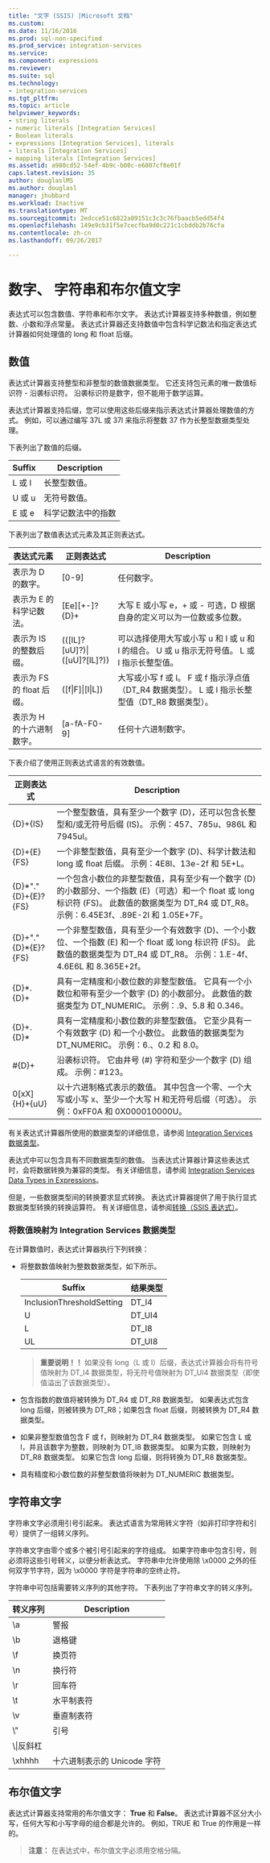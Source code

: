 ```yaml
---
title: "文字 (SSIS) |Microsoft 文档"
ms.custom: 
ms.date: 11/16/2016
ms.prod: sql-non-specified
ms.prod_service: integration-services
ms.service: 
ms.component: expressions
ms.reviewer: 
ms.suite: sql
ms.technology:
- integration-services
ms.tgt_pltfrm: 
ms.topic: article
helpviewer_keywords:
- string literals
- numeric literals [Integration Services]
- Boolean literals
- expressions [Integration Services], literals
- literals [Integration Services]
- mapping literals [Integration Services]
ms.assetid: a980cd52-54ef-4b9c-b00c-e6807cf8e01f
caps.latest.revision: 35
author: douglaslMS
ms.author: douglasl
manager: jhubbard
ms.workload: Inactive
ms.translationtype: MT
ms.sourcegitcommit: 2edcce51c6822a89151c3c3c76fbaacb5edd54f4
ms.openlocfilehash: 149e9cb31f5e7cecfba9d0c221c1cbddb2b76cfa
ms.contentlocale: zh-cn
ms.lasthandoff: 09/26/2017

---
```

# <a name="numeric-string-and-boolean-literals"></a>数字、 字符串和布尔值文字
 表达式可以包含数值、字符串和布尔文字。 表达式计算器支持多种数值，例如整数、小数和浮点常量。 表达式计算器还支持数值中包含科学记数法和指定表达式计算器如何处理值的 long 和 float 后缀。  
  
## <a name="numeric-literals"></a>数值  
 表达式计算器支持整型和非整型的数值数据类型。 它还支持包元素的唯一数值标识符 - 沿袭标识符。 沿袭标识符是数字，但不能用于数学运算。  
  
 表达式计算器支持后缀，您可以使用这些后缀来指示表达式计算器处理数值的方式。 例如，可以通过编写 37L 或 37l 来指示将整数 37 作为长整型数据类型处理。  
  
 下表列出了数值的后缀。  
  
|Suffix|Description|  
|------------|-----------------|  
|L 或 l|长整型数值。|  
|U 或 u|无符号数值。|  
|E 或 e|科学记数法中的指数|  
  
 下表列出了数值表达式元素及其正则表达式。  
  
|表达式元素|正则表达式|Description|  
|------------------------|------------------------|-----------------|  
|表示为 D 的数字。|[0-9]|任何数字。|  
|表示为 E 的科学记数法。|[Ee][+-]?{D}+|大写 E 或小写 e，+ 或 - 可选，D 根据自身的定义可以为一位数或多位数。|  
|表示为 IS 的整数后缀。|(([lL]?[uU]?)&#124;([uU]?[lL]?))|可以选择使用大写或小写 u 和 l 或 u 和 l 的组合。 U 或 u 指示无符号值。 L 或 l 指示长整型值。|  
|表示为 FS 的 float 后缀。|([f&#124;F]&#124;[l&#124;L])|大写或小写 f 或 l。 F 或 f 指示浮点值（DT_R4 数据类型）。 L 或 l 指示长整型值（DT_R8 数据类型）。|  
|表示为 H 的十六进制数字。|[a-fA-F0-9]|任何十六进制数字。|  
  
 下表介绍了使用正则表达式语言的有效数值。  
  
|正则表达式|Description|  
|------------------------|-----------------|  
|{D}+{IS}|一个整型数值，具有至少一个数字 (D)，还可以包含长整型和/或无符号后缀 (IS)。  示例：457、785u、986L 和 7945ul。|  
|{D}+{E}{FS}|一个非整型数值，具有至少一个数字 (D)、科学计数法和 long 或 float 后缀。  示例：4E8l、13e-2f 和 5E+L。|  
|{D}*"."{D}+{E}?{FS}|一个包含小数位的非整型数值，具有至少有一个数字 (D) 的小数部分、一个指数 (E)（可选）和一个 float 或 long 标识符 (FS)。 此数值的数据类型为 DT_R4 或 DT_R8。  示例：6.45E3f、.89E-2l 和 1.05E+7F。|  
|{D}+"."{D}*{E}?{FS}|一个非整型数值，具有至少一个有效数字 (D)、一个小数位、一个指数 (E) 和一个 float 或 long 标识符 (FS)。 此数值的数据类型为 DT_R4 或 DT_R8。  示例：1.E-4f、4.6E6L 和 8.365E+2f。|  
|{D}*.{D}+|具有一定精度和小数位数的非整型数值。 它具有一个小数位和带有至少一个数字 (D) 的小数部分。 此数值的数据类型为 DT_NUMERIC。  示例：.9、5.8 和 0.346。|  
|{D}+.{D}*|具有一定精度和小数位数的非整型数值。 它至少具有一个有效数字 (D) 和一个小数位。 此数值的数据类型为 DT_NUMERIC。  示例：6.、0.2 和 8.0。|  
|#{D}+|沿袭标识符。 它由井号 (#) 字符和至少一个数字 (D) 组成。 示例：#123。|  
|0[xX]{H}+{uU}|以十六进制格式表示的数值。 其中包含一个零、一个大写或小写 x、至少一个大写 H 和无符号后缀（可选）。 示例：0xFF0A 和 0X000010000U。|  
  
 有关表达式计算器所使用的数据类型的详细信息，请参阅 [Integration Services 数据类型](../../integration-services/data-flow/integration-services-data-types.md)。  
  
 表达式中可以包含具有不同数据类型的数值。 当表达式计算器计算这些表达式时，会将数据转换为兼容的类型。 有关详细信息，请参阅 [Integration Services Data Types in Expressions](../../integration-services/expressions/integration-services-data-types-in-expressions.md)。  
  
 但是，一些数据类型间的转换要求显式转换。 表达式计算器提供了用于执行显式数据类型转换的转换运算符。 有关详细信息，请参阅[转换（SSIS 表达式）](../../integration-services/expressions/cast-ssis-expression.md)。  
  
### <a name="mapping-numeric-literals-to-integration-services-data-types"></a>将数值映射为 Integration Services 数据类型  
 在计算数值时，表达式计算器执行下列转换：  
  
-   将整数数值映射为整数数据类型，如下所示。  
  
    |Suffix|结果类型|  
    |------------|-----------------|  
    |InclusionThresholdSetting|DT_I4|  
    |U|DT_UI4|  
    |L|DT_I8|  
    |UL|DT_UI8|  
  
    > **重要说明！！** 如果没有 long（L 或 l）后缀，表达式计算器会将有符号值映射为 DT_I4 数据类型，将无符号值映射为 DT_UI4 数据类型（即使值溢出了该数据类型）。  
  
-   包含指数的数值将被转换为 DT_R4 或 DT_R8 数据类型。 如果表达式包含 long 后缀，则被转换为 DT_R8；如果包含 float 后缀，则被转换为 DT_R4 数据类型。  
  
-   如果非整型数值包含 F 或 f，则映射为 DT_R4 数据类型。 如果它包含 L 或 l，并且该数字为整数，则映射为 DT_I8 数据类型。 如果为实数，则映射为 DT_R8 数据类型。 如果它包含 long 后缀，则将转换为 DT_R8 数据类型。  
  
-   具有精度和小数位数的非整型数值将映射为 DT_NUMERIC 数据类型。  
  
## <a name="string-literals"></a>字符串文字  
 字符串文字必须用引号引起来。 表达式语言为常用转义字符（如非打印字符和引号）提供了一组转义序列。  
  
 字符串文字由零个或多个被引号引起来的字符组成。 如果字符串中包含引号，则必须将这些引号转义，以便分析表达式。 字符串中允许使用除 \x0000 之外的任何双字节字符，因为 \x0000 字符是字符串的空终止符。  
  
 字符串中可包括需要转义序列的其他字符。 下表列出了字符串文字的转义序列。  
  
|转义序列|Description|  
|---------------------|-----------------|  
|\a|警报|  
|\b|退格键|  
|\f|换页符|  
|\n|换行符|  
|\r|回车符|  
|\t|水平制表符|  
|\v|垂直制表符|  
|\\"|引号|  
|\\\|反斜杠|  
|\xhhhh|十六进制表示的 Unicode 字符|  
  
## <a name="boolean-literals"></a>布尔值文字  
 表达式计算器支持常用的布尔值文字： **True** 和 **False**。 表达式计算器不区分大小写，任何大写和小写字母的组合都是允许的。 例如，TRUE 和 True 的作用是一样的。  
  
> **注意：** 在表达式中，布尔值文字必须用空格分隔。  
  
  

